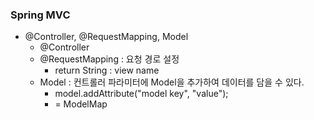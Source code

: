 ### Spring MVC

- @Controller, @RequestMapping, Model
    - @Controller
    - @RequestMapping : 요청 경로 설정
        - return String : view name 
    - Model : 컨트롤러 파라미터에 Model을 추가하여 데이터를 담을 수 있다.
        - model.addAttribute("model key", "value");
        - = ModelMap